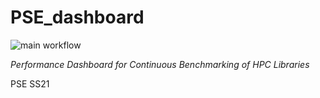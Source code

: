# PSE_dashboard

![main workflow](https://github.com/darius1702/PSE_dashboard/actions/workflows/main.yml/badge.svg
)

*Performance Dashboard for Continuous Benchmarking of HPC Libraries*

PSE SS21
